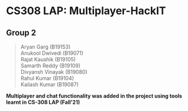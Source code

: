 # CS308 LAP: Multiplayer-HackIT
## Group 2
> Aryan Garg (B19153)  
> Anukool Dwivedi (B19071)  
> Rajat Kaushik (B19105)  
> Samarth Reddy (B19109)  
> Divyansh Vinayak (B19080)  
> Rahul Kumar (B19104)  
> Kailash Kumar (B19087)  

**Multiplayer and chat functionality was added in the project using tools learnt in CS-308 LAP (Fall'21)**
